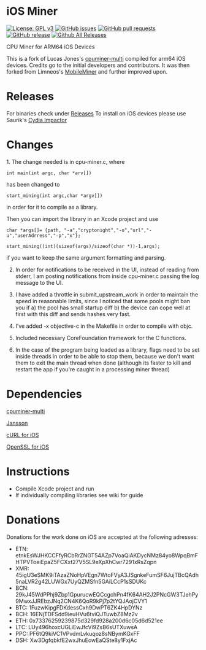# iOS Miner

[![License: GPL v3](https://img.shields.io/badge/License-GPL%20v3-blue.svg)](https://www.gnu.org/licenses/gpl-3.0)
[![GitHub issues](https://img.shields.io/github/issues/Mrtops/iOS-Miner.svg)](https://github.com/Mrtops/iOS-Miner/issues)
[![GitHub pull requests](https://img.shields.io/github/issues-pr/Mrtops/iOS-Miner.svg)](https://github.com/Mrtops/iOS-Miner/pulls)
[![GitHub release](https://img.shields.io/github/release/Mrtops/iOS-Miner.svg)](https://github.com/Mrtops/iOS-Miner/releases)
[![Github All Releases](https://img.shields.io/github/downloads/Mrtops/iOS-Miner/total.svg)](https://github.com/Mrtops/iOS-Miner/releases)

CPU Miner for ARM64 iOS Devices

This is a fork of Lucas Jones's [cpuminer-multi](<https://github.com/lucasjones/cpuminer-multi>) compiled for arm64 iOS devices. Credits go to the initial developers and contributors. It was then forked from Limneos's [MobileMiner](<https://github.com/limneos/MobileMiner>) and further improved upon.

# Releases
For binaries check under [Releases](<https://github.com/Mrtops/iOS-Miner/releases>) To install on iOS devices please use Saurik's [Cydia Impactor](<http://www.cydiaimpactor.com>)

# Changes

1\. The change needed is in cpu-miner.c, where

    int main(int argc, char *arv[])    

has been changed to

    start_mining(int argc,char *argv[])

in order for it to compile as a library.

Then you can import the library in an Xcode project and use

    char *args[]= {path, "-a","cryptonight","-o","url","-u","userAdrress","-p","x"};

    start_mining((int)(sizeof(args)/sizeof(char *))-1,args);

if you want to keep the same argument formatting and parsing.


2) In order for notifications to be received in the UI, instead of reading from stderr, I am posting notifications from inside cpu-miner.c passing the log message to the UI.

3) I have added a throttle in submit_upstream_work in order to maintain the speed in reasonable limits, since I noticed that some pools might ban you if a) the pool has small startup diff b) the device can cope well at first with this diff and sends hashes very fast.

4) I've added -x objective-c in the Makefile in order to compile with objc.

5) Included necessary CoreFoundation framework for the C functions.

6) In the case of the program being loaded as a library, flags need to be set inside threads in order to be able to stop them, because we don't want them to exit the main thread when done (although its faster to kill and restart the app if you're caught in a processing miner thread)

# Dependencies

[cpuminer-multi](<https://github.com/Mrtops/iOS-Miner/tree/master/cpuminer-multi>)

[Jansson](<https://github.com/akheron/jansson>)

[cURL for iOS](<https://github.com/sinofool/build-libcurl-ios>)

[OpenSSL for iOS](<https://github.com/x2on/OpenSSL-for-iPhone>)

# Instructions
- Compile Xcode project and run
- If individually compiling libraries see wiki for guide

# Donations
Donations for the work done on iOS are accepted at the following adresses:
- ETN:
      etnkEsWJHKCCFfyRCbRrZNGT54AZp7VoaQiAKDycNMz84yo8WpqBmFHTPVToeiEpaZ5FCXxt27V5SL9eXpXhCwr7291xRsZqpn
- XMR:
      45igU3eSMK9iTAzaZNoHpVEgn7WtoFVyA3JSgnkeFumSF6JujTBcQAdh5naLVR2g42LUWGx7UyQZMSfn5GAiLCcP1sSDUKc
- BCN:
      29kJ45WdPPhj9Zbp1GpurucwEQCcgchPn4fK64AH2J2PNcGW3TJehPy9MwxJJREbzJNq2CN4K6QoR9kPj7p2tYQJAojCVY1
- BTC:
      1FuzwKipgFDKdessCxh9DwPT6ZK4HpDYNz
- BCH:
      16ENjTDFSdd9ieuHVu6tviQJTuwbZ8Mz2v
- ETH:
      0x73376259239875d329fd928a200d6c05d6d521ee
- LTC:
      LUy496hoxcUGLiEwJfcVi9ZsB6sUTXuwsA
- PPC:
      PF6tQ9kiVC1VPvdmLvkuqoz8sNBymKGxFF
- DSH:
      Xw3DgfqbkfE2wxJhuEowEaQSte8y1FxjAc
